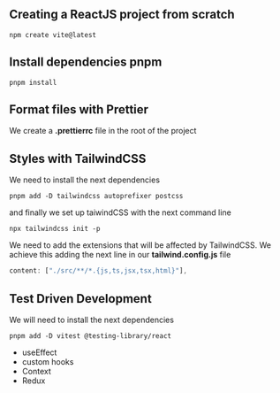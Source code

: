 ## Creating a ReactJS project from scratch

```
npm create vite@latest
```

## Install dependencies pnpm

```
pnpm install
```

## Format files with Prettier

We create a **.prettierrc** file in the root of the project

## Styles with TailwindCSS

We need to install the next dependencies

```
pnpm add -D tailwindcss autoprefixer postcss
```

and finally we set up taiwindCSS with the next command line

```
npx tailwindcss init -p
```

We need to add the extensions that will be affected by TailwindCSS.
We achieve this adding the next line in our **tailwind.config.js** file

```ts
content: ["./src/**/*.{js,ts,jsx,tsx,html}"],
```

## Test Driven Development

We will need to install the next dependencies

```
pnpm add -D vitest @testing-library/react
```

- useEffect
- custom hooks
- Context
- Redux
